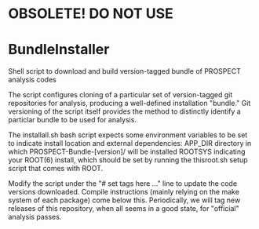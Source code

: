 # OBSOLETE! DO NOT USE

# BundleInstaller
Shell script to download and build version-tagged bundle of PROSPECT analysis codes

The script configures cloning of a particular set of version-tagged git repositories for analysis, producing a well-defined installation "bundle."
Git versioning of the script itself provides the method to distinctly identify a particlar bundle to be used for analysis.

The installall.sh bash script expects some environment variables to be set to indicate install location and external dependencies:
APP_DIR directory in which PROSPECT-Bundle-[version]/ will be installed
ROOTSYS indicating your ROOT(6) install, which should be set by running the thisroot.sh setup script that comes with ROOT.

Modify the script under the "# set tags here ..." line to update the code versions downloaded.
Compile instructions (mainly relying on the make system of each package) come below this.
Periodically, we will tag new releases of this repository, when all seems in a good state, for "official" analysis passes.

